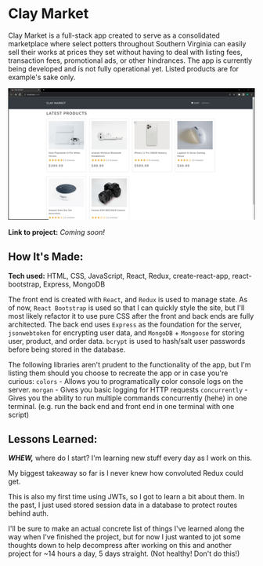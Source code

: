 # Clay Market
Clay Market is a full-stack app created to serve as a consolidated marketplace where select potters throughout Southern Virginia can easily sell their works at prices they set without having to deal with listing fees, transaction fees, promotional ads, or other hindrances.
The app is currently being developed and is not fully operational yet. Listed products are for example's sake only.

<p align="center">
<img src="claymarket.gif" alt="Demo of the Clay Market site">
</p>

**Link to project:** *Coming soon!*
## How It's Made:

**Tech used:** HTML, CSS, JavaScript, React, Redux, create-react-app, react-bootstrap, Express, MongoDB


The front end is created with `React`, and `Redux` is used to manage state. As of now, `React Bootstrap` is used so that I can quickly style the site, but I'll most likely refactor it to use pure CSS after the front and back ends are fully architected.
The back end uses `Express` as the foundation for the server, `jsonwebtoken` for encrypting user data, and `MongoDB` + `Mongoose` for storing user, product, and order data.
`bcrypt` is used to hash/salt user passwords before being stored in the database.

The following libraries aren't prudent to the functionality of the app, but I'm listing them should you choose to recreate the app or in case you're curious:
`colors` - Allows you to programatically color console logs on the server.
`morgan` - Gives you basic logging for HTTP requests
`concurrently` - Gives you the ability to run multiple commands concurrently (hehe) in one terminal. (e.g. run the back end and front end in one terminal with one script)

## Lessons Learned:
***WHEW,*** where do I start? I'm learning new stuff every day as I work on this. 

My biggest takeaway so far is I never knew how convoluted Redux could get. 

This is also my first time using JWTs, so I got to learn a bit about them. In the past, I just used stored session data in a database to protect routes behind auth.
 
I'll be sure to make an actual concrete list of things I've learned along the way when I've finished the project, but for now I just wanted to jot some thoughts down to help decompress after working on this and another project for ~14 hours a day, 5 days straight. (Not healthy! Don't do this!)

